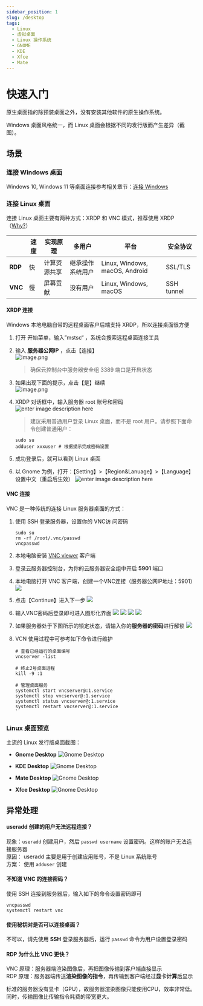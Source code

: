```yaml
---
sidebar_position: 1
slug: /desktop
tags:
  - Linux
  - 虚拟桌面
  - Linux 操作系统
  - GNOME
  - KDE
  - Xfce
  - Mate
---
```


# 快速入门

原生桌面指的除预装桌面之外，没有安装其他软件的原生操作系统。  

Windows 桌面风格统一，而 Linux 桌面会根据不同的发行版而产生差异（截图）。

## 场景

### 连接 Windows 桌面

Windows 10, Windows 11 等桌面连接参考相关章节：[连接 Windows](./user/cloud#connectwindows)

### 连接 Linux 桌面

连接 Linux 桌面主要有两种方式：XRDP 和 VNC 模式，推荐使用 XRDP（[Why?](https://cloudzy.com/rdp-vs-vnc-remote-desktop-comparison/)）

|         | 速度 | 实现原理     | 多用户           | 平台                           | 安全协议   |
| ------- | ---- | ------------ | ---------------- | ------------------------------ | ---------- |
| **RDP** | 快 | 计算资源共享 | 继承操作系统用户 | Linux, Windows, macOS, Android | SSL/TLS    |
| **VNC** | 慢 | 屏幕贡献     | 没有用户         | Linux, Windows, macOS          | SSH tunnel |

#### XRDP 连接

Windows 本地电脑自带的远程桌面客户后端支持 XRDP，所以连接桌面很方便  

1. 打开 开始菜单，输入”mstsc“ ，系统会搜索远程桌面连接工具  

2. 输入 **服务器公网IP** ，点击【连接】  
   ![image.png](https://libs.websoft9.com/Websoft9/DocsPicture/zh/linux/linux-remoteip-websoft9.png)
   
   > 确保云控制台中服务器安全组 3389 端口是开启状态
  
3. 如果出现下面的提示，点击【是】继续  
   ![image.png](https://libs.websoft9.com/Websoft9/DocsPicture/zh/linux/linux-remotereminder-websoft9.png)
  
4. XRDP 对话框中，输入服务器 root 账号和密码
  ![enter image description here](https://libs.websoft9.com/Websoft9/DocsPicture/zh/gnome/gnome-login-websoft9.png)
 
   > 建议采用普通用户登录 Linux 桌面，而不是 root 用户。请参照下面命令创建普通用户：
    ```
    sudo su 
    adduser xxxuser # 根据提示完成密码设置
    ```

5. 成功登录后，就可以看到 Linux 桌面

6. 以 Gnome 为例，打开：【Setting】>【Region&Lanuage】>【Language】设置中文（重启后生效）
  ![enter image description here](https://libs.websoft9.com/Websoft9/DocsPicture/zh/gnome/gnome-changelanguage-websoft9.png)

#### VNC 连接

VNC 是一种传统的连接 Linux 服务器桌面的方式：  

1. 使用 SSH 登录服务器，设置你的 VNC访 问密码
    ```
    sudo su
    rm -rf /root/.vnc/passwd
    vncpasswd
    ```
2. 本地电脑安装 [VNC viewer](https://www.realvnc.com/download/viewer/) 客户端

3. 登录云服务器控制台，为你的云服务器安全组中开启 **5901** 端口

4. 本地电脑打开 VNC 客户端，创建一个VNC连接（服务器公网IP地址：5901）
   ![](https://libs.websoft9.com/Websoft9/DocsPicture/zh/linux/vnc/vnc-connection001-websoft9.png)

5. 点击【Continue】进入下一步
   ![](https://libs.websoft9.com/Websoft9/DocsPicture/zh/linux/vnc/vnc-connection002-websoft9.png)

6. 输入VNC密码后登录即可进入图形化界面
   ![](https://libs.websoft9.com/Websoft9/DocsPicture/zh/linux/vnc/vnc-connection003-websoft9.png)
   ![](https://libs.websoft9.com/Websoft9/DocsPicture/zh/linux/vnc/vnc-setlanguage-websoft9.png)
   ![](https://libs.websoft9.com/Websoft9/DocsPicture/zh/linux/vnc/vnc-startuse-websoft9.png)
   ![](https://libs.websoft9.com/Websoft9/DocsPicture/zh/linux/vnc/vnc-gnomehome-websoft9.png)

7. 如果服务器处于下图所示的锁定状态，请输入你的**服务器的密码**进行解锁
   ![](https://libs.websoft9.com/Websoft9/DocsPicture/zh/linux/vnc/vnc-connection-rootlogin-websoft9.png)


8. VCN 使用过程中可参考如下命令进行维护  
   ```
   # 查看已经运行的桌面编号
   vncserver -list

   # 终止2号桌面进程
   kill -9 :1

   # 管理桌面服务
   systemctl start vncserver@:1.service
   systemctl stop vncserver@:1.service
   systemctl status vncserver@:1.service
   systemctl restart vncserver@:1.service
   `

### Linux 桌面预览

主流的 Linux 发行版桌面截图：  

   * **Gnome Desktop**
   ![Gnome Desktop](https://libs.websoft9.com/Websoft9/DocsPicture/en/linux/linux-desktop-gnome-websoft9.jpg)
   
   * **KDE Desktop**
   ![Gnome Desktop](https://libs.websoft9.com/Websoft9/DocsPicture/en/linux/linux-desktop-kde-websoft9.jpg)

   * **Mate Desktop**
   ![Gnome Desktop](https://libs.websoft9.com/Websoft9/DocsPicture/en/linux/linux-desktop-mate-websoft9.png)

   * **Xfce Desktop**
   ![Gnome Desktop](https://libs.websoft9.com/Websoft9/DocsPicture/en/linux/linux-desktop-xfce-websoft9.png)



## 异常处理

#### useradd 创建的用户无法远程连接？

现象：`useradd` 创建用户，然后 `passwd username` 设置密码。这样的账户无法连接服务器  
原因： useradd 主要是用于创建应用账号，不是 Linux 系统账号  
方案： 使用 `adduser` 创建

#### 不知道 VNC 的连接密码？

使用 SSH 连接到服务器后，输入如下的命令设置密码即可
```
vncpasswd
systemctl restart vnc
```

#### 使用秘钥对是否可以连接桌面？

不可以，请先使用 **SSH** 登录服务器后，运行 `passwd` 命令为用户设置登录密码

#### RDP 为什么比 VNC 更快？

VNC 原理：服务器端渲染图像后，再把图像传输到客户端直接显示  
RDP 原理：服务器端传送**渲染图像的指令**，再传输到客户端经过**显卡计算**后显示  

标准的服务器没有显卡（GPU），故服务器渲染图像只能使用CPU，效率非常低。同时，传输图像比传输指令耗费的带宽更大。
